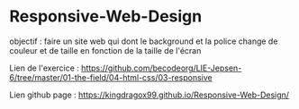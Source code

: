 # Responsive-Web-Design

objectif : faire un site web qui dont le background et la police change de couleur et de taille en fonction de la taille de l'écran

Lien de l'exercice : https://github.com/becodeorg/LIE-Jepsen-6/tree/master/01-the-field/04-html-css/03-responsive

Lien github page : https://kingdragox99.github.io/Responsive-Web-Design/